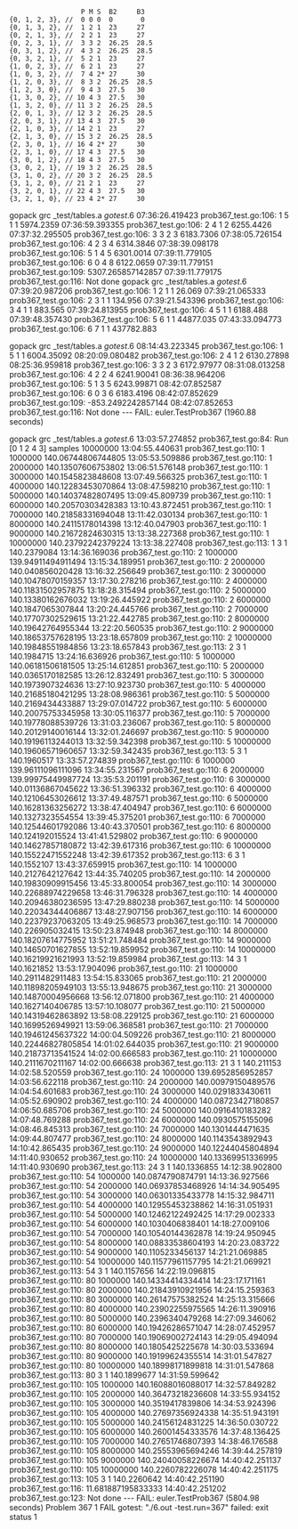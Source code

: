                       P M S  B2     B3
	{0, 1, 2, 3}, //  0 0 0  0       0           
	{0, 1, 3, 2}, //  1 2 1  23     27             
	{0, 2, 1, 3}, //  2 2 1  23     27             
	{0, 2, 3, 1}, //  3 3 2  26.25  28.5                
	{0, 3, 1, 2}, //  4 3 2  26.25  28.5                
	{0, 3, 2, 1}, //  5 2 1  23     27             
	{1, 0, 2, 3}, //  6 2 1  23     27             
	{1, 0, 3, 2}, //  7 4 2* 27     30             
	{1, 2, 0, 3}, //  8 3 2  26.25  28.5                
	{1, 2, 3, 0}, //  9 4 3  27.5   30               
	{1, 3, 0, 2}, // 10 4 3  27.5   30               
	{1, 3, 2, 0}, // 11 3 2  26.25  28.5                
	{2, 0, 1, 3}, // 12 3 2  26.25  28.5                
	{2, 0, 3, 1}, // 13 4 3  27.5   30               
	{2, 1, 0, 3}, // 14 2 1  23     27             
	{2, 1, 3, 0}, // 15 3 2  26.25  28.5                
	{2, 3, 0, 1}, // 16 4 2* 27     30             
	{2, 3, 1, 0}, // 17 4 3  27.5   30               
	{3, 0, 1, 2}, // 18 4 3  27.5   30               
	{3, 0, 2, 1}, // 19 3 2  26.25  28.5                
	{3, 1, 0, 2}, // 20 3 2  26.25  28.5                
	{3, 1, 2, 0}, // 21 2 1  23     27             
	{3, 2, 0, 1}, // 22 4 3  27.5   30               
	{3, 2, 1, 0}, // 23 4 2* 27     30             

gopack grc _test/tables.a _gotest_.6 
07:36:26.419423 prob367_test.go:106: 1 5 1 1 5974.2359
07:36:59.393355 prob367_test.go:106: 2 4 1 2 6255.4426
07:37:32.295505 prob367_test.go:106: 3 3 2 3 6183.7306
07:38:05.726154 prob367_test.go:106: 4 2 3 4 6314.3846
07:38:39.098178 prob367_test.go:106: 5 1 4 5 6301.0014
07:39:11.779105 prob367_test.go:106: 6 0 4 8 6122.0659
07:39:11.779151 prob367_test.go:109: 5307.265857142857
07:39:11.779175 prob367_test.go:116: Not done
gopack grc _test/tables.a _gotest_.6 
07:39:20.987206 prob367_test.go:106: 1 2 1 1 26.069
07:39:21.065333 prob367_test.go:106: 2 3 1 1 134.956
07:39:21.543396 prob367_test.go:106: 3 4 1 1 883.565
07:39:24.813955 prob367_test.go:106: 4 5 1 1 6188.488
07:39:48.357430 prob367_test.go:106: 5 6 1 1 44877.035
07:43:33.094773 prob367_test.go:106: 6 7 1 1 437782.883


gopack grc _test/tables.a _gotest_.6 
08:14:43.223345 prob367_test.go:106: 1 5 1 1 6004.35092
08:20:09.080482 prob367_test.go:106: 2 4 1 2 6130.27898
08:25:36.959818 prob367_test.go:106: 3 3 2 3 6172.97977
08:31:08.013258 prob367_test.go:106: 4 2 2 4 6241.90041
08:36:38.964206 prob367_test.go:106: 5 1 3 5 6243.99871
08:42:07.852587 prob367_test.go:106: 6 0 3 6 6183.4196
08:42:07.852629 prob367_test.go:109: -853.2492242857144
08:42:07.852653 prob367_test.go:116: Not done
--- FAIL: euler.TestProb367 (1960.88 seconds)



gopack grc _test/tables.a _gotest_.6 
13:03:57.274852 prob367_test.go:84: Run [0 1 2 4 3] samples 10000000
13:04:55.440631 prob367_test.go:110: 1 1000000 140.06744806744805
13:05:53.509886 prob367_test.go:110: 1 2000000 140.13507606753802
13:06:51.576148 prob367_test.go:110: 1 3000000 140.1545823848608
13:07:49.566325 prob367_test.go:110: 1 4000000 140.12283453070864
13:08:47.598210 prob367_test.go:110: 1 5000000 140.14037482807495
13:09:45.809739 prob367_test.go:110: 1 6000000 140.20570303428383
13:10:43.872451 prob367_test.go:110: 1 7000000 140.21858331694048
13:11:42.030134 prob367_test.go:110: 1 8000000 140.24115178014398
13:12:40.047903 prob367_test.go:110: 1 9000000 140.21672824630315
13:13:38.227368 prob367_test.go:110: 1 10000000 140.23792242379224
13:13:38.227408 prob367_test.go:113: 1 3 1 140.2379084
13:14:36.169036 prob367_test.go:110: 2 1000000 139.94911494911494
13:15:34.189951 prob367_test.go:110: 2 2000000 140.040856020428
13:16:32.256649 prob367_test.go:110: 2 3000000 140.10478070159357
13:17:30.278216 prob367_test.go:110: 2 4000000 140.11831502957875
13:18:28.315494 prob367_test.go:110: 2 5000000 140.13380162676032
13:19:26.445922 prob367_test.go:110: 2 6000000 140.1847065307844
13:20:24.445766 prob367_test.go:110: 2 7000000 140.17707302529615
13:21:22.442785 prob367_test.go:110: 2 8000000 140.19642764955344
13:22:20.560535 prob367_test.go:110: 2 9000000 140.18653757628195
13:23:18.657809 prob367_test.go:110: 2 10000000 140.19848551984856
13:23:18.657843 prob367_test.go:113: 2 3 1 140.1984715
13:24:16.636926 prob367_test.go:110: 5 1000000 140.06181506181505
13:25:14.612851 prob367_test.go:110: 5 2000000 140.0365170182585
13:26:12.832491 prob367_test.go:110: 5 3000000 140.1973907324636
13:27:10.923730 prob367_test.go:110: 5 4000000 140.21685180421295
13:28:08.986361 prob367_test.go:110: 5 5000000 140.2169434433887
13:29:07.014722 prob367_test.go:110: 5 6000000 140.20075753345958
13:30:05.116377 prob367_test.go:110: 5 7000000 140.19778088539726
13:31:03.236067 prob367_test.go:110: 5 8000000 140.20129140016144
13:32:01.246697 prob367_test.go:110: 5 9000000 140.19196113244013
13:32:59.342398 prob367_test.go:110: 5 10000000 140.19606571960657
13:32:59.342435 prob367_test.go:113: 5 3 1 140.1960517
13:33:57.274839 prob367_test.go:110: 6 1000000 139.96111096111096
13:34:55.231567 prob367_test.go:110: 6 2000000 139.99975449987724
13:35:53.201191 prob367_test.go:110: 6 3000000 140.01136867045622
13:36:51.396332 prob367_test.go:110: 6 4000000 140.12106453026612
13:37:49.487571 prob367_test.go:110: 6 5000000 140.16281363256272
13:38:47.404947 prob367_test.go:110: 6 6000000 140.1327323554554
13:39:45.375201 prob367_test.go:110: 6 7000000 140.12544601792086
13:40:43.370501 prob367_test.go:110: 6 8000000 140.124192015524
13:41:41.529802 prob367_test.go:110: 6 9000000 140.14627857180872
13:42:39.617316 prob367_test.go:110: 6 10000000 140.15522471552248
13:42:39.617352 prob367_test.go:113: 6 3 1 140.1552107
13:43:37.659915 prob367_test.go:110: 14 1000000 140.2127642127642
13:44:35.740205 prob367_test.go:110: 14 2000000 140.19830909915456
13:45:33.800054 prob367_test.go:110: 14 3000000 140.22688974229658
13:46:31.796328 prob367_test.go:110: 14 4000000 140.20946380236595
13:47:29.880238 prob367_test.go:110: 14 5000000 140.22034344406867
13:48:27.907156 prob367_test.go:110: 14 6000000 140.22379237063205
13:49:25.968573 prob367_test.go:110: 14 7000000 140.226905032415
13:50:23.874948 prob367_test.go:110: 14 8000000 140.18207614775952
13:51:21.748484 prob367_test.go:110: 14 9000000 140.14650701627855
13:52:19.859952 prob367_test.go:110: 14 10000000 140.16219921621993
13:52:19.859984 prob367_test.go:113: 14 3 1 140.1621852
13:53:17.904096 prob367_test.go:110: 21 1000000 140.2911482911483
13:54:15.833065 prob367_test.go:110: 21 2000000 140.11898205949103
13:55:13.948675 prob367_test.go:110: 21 3000000 140.14870004956668
13:56:12.071800 prob367_test.go:110: 21 4000000 140.1627140406785
13:57:10.108077 prob367_test.go:110: 21 5000000 140.14319462863892
13:58:08.229125 prob367_test.go:110: 21 6000000 140.1699526949921
13:59:06.368581 prob367_test.go:110: 21 7000000 140.19461245637322
14:00:04.509226 prob367_test.go:110: 21 8000000 140.22446827805854
14:01:02.644035 prob367_test.go:110: 21 9000000 140.21873713541524
14:02:00.666583 prob367_test.go:110: 21 10000000 140.2111670211167
14:02:00.666638 prob367_test.go:113: 21 3 1 140.211153
14:02:58.520559 prob367_test.go:110: 24 1000000 139.6952856952857
14:03:56.622118 prob367_test.go:110: 24 2000000 140.00979150489576
14:04:54.601683 prob367_test.go:110: 24 3000000 140.0291833430611
14:05:52.690902 prob367_test.go:110: 24 4000000 140.08723427180857
14:06:50.685706 prob367_test.go:110: 24 5000000 140.0916410183282
14:07:48.769288 prob367_test.go:110: 24 6000000 140.0930575155096
14:08:46.845313 prob367_test.go:110: 24 7000000 140.1301444471635
14:09:44.807477 prob367_test.go:110: 24 8000000 140.1143543892943
14:10:42.865435 prob367_test.go:110: 24 9000000 140.12244045804894
14:11:40.930652 prob367_test.go:110: 24 10000000 140.13369951336995
14:11:40.930690 prob367_test.go:113: 24 3 1 140.1336855
14:12:38.902800 prob367_test.go:110: 54 1000000 140.0874790874791
14:13:36.927566 prob367_test.go:110: 54 2000000 140.06937853468926
14:14:34.905495 prob367_test.go:110: 54 3000000 140.06301335433778
14:15:32.984711 prob367_test.go:110: 54 4000000 140.12955453238862
14:16:31.051931 prob367_test.go:110: 54 5000000 140.12462122492425
14:17:29.002333 prob367_test.go:110: 54 6000000 140.1030406838401
14:18:27.009106 prob367_test.go:110: 54 7000000 140.10540144362878
14:19:24.950945 prob367_test.go:110: 54 8000000 140.08833538604193
14:20:23.083722 prob367_test.go:110: 54 9000000 140.1105233456137
14:21:21.069885 prob367_test.go:110: 54 10000000 140.11577961157795
14:21:21.069921 prob367_test.go:113: 54 3 1 140.1157656
14:22:19.096815 prob367_test.go:110: 80 1000000 140.14334414334414
14:23:17.171161 prob367_test.go:110: 80 2000000 140.21843910921956
14:24:15.259363 prob367_test.go:110: 80 3000000 140.26147575382524
14:25:13.315666 prob367_test.go:110: 80 4000000 140.23902255975565
14:26:11.390916 prob367_test.go:110: 80 5000000 140.2396340479268
14:27:09.346062 prob367_test.go:110: 80 6000000 140.19426286571047
14:28:07.452957 prob367_test.go:110: 80 7000000 140.19069002724143
14:29:05.494094 prob367_test.go:110: 80 8000000 140.1805425225678
14:30:03.533694 prob367_test.go:110: 80 9000000 140.19199624355514
14:31:01.547827 prob367_test.go:110: 80 10000000 140.18998171899818
14:31:01.547868 prob367_test.go:113: 80 3 1 140.1899677
14:31:59.599642 prob367_test.go:110: 105 1000000 140.16088016088017
14:32:57.849282 prob367_test.go:110: 105 2000000 140.36473218236608
14:33:55.934152 prob367_test.go:110: 105 3000000 140.3519417839806
14:34:53.924396 prob367_test.go:110: 105 4000000 140.27697356924338
14:35:51.943191 prob367_test.go:110: 105 5000000 140.24156124831225
14:36:50.030722 prob367_test.go:110: 105 6000000 140.26001454333576
14:37:48.136425 prob367_test.go:110: 105 7000000 140.27651746807393
14:38:46.176588 prob367_test.go:110: 105 8000000 140.25553965694246
14:39:44.257819 prob367_test.go:110: 105 9000000 140.24040058226674
14:40:42.251137 prob367_test.go:110: 105 10000000 140.2260782226078
14:40:42.251175 prob367_test.go:113: 105 3 1 140.2260642
14:40:42.251190 prob367_test.go:116: 11.681887195833333
14:40:42.251202 prob367_test.go:123: Not done
--- FAIL: euler.TestProb367 (5804.98 seconds)
	Problem 367  1
FAIL
gotest: "./6.out -test.run=367" failed: exit status 1
